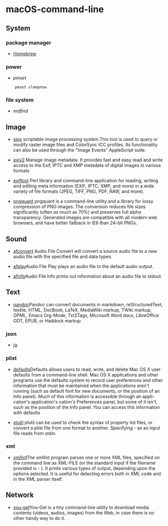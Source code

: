 # macOS-command-line


## System

### package manager

* [Homebrew](https://brew.sh/)

### power

* _pmset_
```
	pmset sleepnow
``` 

### file system

* _mdfind_


## Image

* [sips](https://developer.apple.com/legacy/library/documentation/Darwin/Reference/ManPages/man1/sips.1.html) scriptable image processing system.This tool is used to query or modify raster image files and ColorSync ICC profiles.  Its functionality can also be used through the "Image Events" AppleScript suite.

* [exiv2](http://www.exiv2.org/) Manage image metadata. It provides fast and easy read and write access to the Exif, IPTC and XMP metadata of digital images in various formats

* [exiftool](https://sourceforge.net/projects/exiftool/) Perl library and command-line application for reading, writing and editing meta information (EXIF, IPTC, XMP, and more) in a wide variety of file formats (JPEG, TIFF, PNG, PDF, RAW, and more).

* [pngquant](https://pngquant.org) pngquant is a command-line utility and a library for lossy compression of PNG images. The conversion reduces file sizes significantly (often as much as 70%) and preserves full alpha transparency. Generated images are compatible with all modern web browsers, and have better fallback in IE6 than 24-bit PNGs.

## Sound

* [afconvert](https://developer.apple.com/legacy/library/documentation/Darwin/Reference/ManPages/man1/afconvert.1.html) Audio File Convert will convert a source audio file to a new audio file with the specified file and data types.

* [afplay](https://developer.apple.com/legacy/library/documentation/Darwin/Reference/ManPages/man1/afplay.1.html)Audio File Play plays an audio file to the default audio output.

* [afinfo](https://developer.apple.com/legacy/library/documentation/Darwin/Reference/ManPages/man1/afinfo.1.html)Audio File Info prints out information about an audio file to stdout

## Text

* [pandoc](http://pandoc.org/)Pandoc can convert documents in markdown, reStructuredText, textile, HTML, DocBook, LaTeX, MediaWiki markup, TWiki markup, OPML, Emacs Org-Mode, Txt2Tags, Microsoft Word docx, LibreOffice ODT, EPUB, or Haddock markup

### json

* [jq](https://stedolan.github.io/jq/)

### plist 

* [defaults](https://developer.apple.com/legacy/library/documentation/Darwin/Reference/ManPages/man1/defaults.1.html)Defaults allows users to read, write, and delete Mac OS X user defaults from a command-line shell. Mac OS X applications and other programs use the defaults system to record user preferences and other information that must be maintained when the applications aren't running (such as default font for new documents, or the position of an Info panel). Much of this information is accessible through an appli-cation's application's cation's Preferences panel, but some of it isn't, such as the position of the Info panel. You can access this information with defaults

* [plutil](https://developer.apple.com/legacy/library/documentation/Darwin/Reference/ManPages/man1/plutil.1.html) plutil can be used to check the syntax of property list files, or convert a plist file from one format to another.  Specifying - as an input file reads from stdin.

### xml

* [xmllint](http://xmlsoft.org/xmllint.html)The xmllint program parses one or more XML files, specified on the command line as XML-FILE (or the standard input if the filename provided is - ). It prints various types of output, depending upon the options selected. It is useful for detecting errors both in XML code and in the XML parser itself.

## Network

* [you-get](https://github.com/soimort/you-get)You-Get is a tiny command-line utility to download media contents (videos, audios, images) from the Web, in case there is no other handy way to do it.
 


